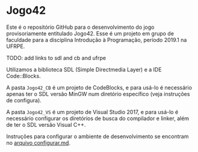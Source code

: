 # Jogo42
Este é o repositório GitHub para o desenvolvimento do jogo provisoriamente entitulado Jogo42. Esse é um projeto em grupo de faculdade para a disciplina Introdução à Programação, período 2019.1 na UFRPE.

TODO: add links to sdl and cb and ufrpe

Utilizamos a biblioteca SDL (Simple Directmedia Layer) e a IDE Code::Blocks.

A pasta `Jogo42_CB` é um projeto de CodeBlocks, e para usá-lo é necessário apenas ter o SDL versão MinGW num diretório específico (veja instruções de configura).

A pasta `Jogo42_VS` é um projeto de Visual Studio 2017, e para usá-lo é necessário configurar os diretórios de busca do compilador e linker, além de ter o SDL versão Visual C++.

Instruções para configurar o ambiente de desenvolvimento se encontram no [arquivo configurar.md](/configurar.md).